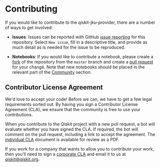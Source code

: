 # Contributing

If you would like to contribute to the qiskit-jku-provider, there are a number of ways to 
get involved:

* **Issues**: Issues can be reported with GitHub [issue
  reporting](https://github.com/Qiskit/qiskit-jku-provider/issues) for this repository. 
  Select `New issue`, fill in a descriptive title, and provide as much detail 
  as is needed for the issue to be reproduced.

* **Notebooks**: If you would like to contribute a notebook, please 
  create a [fork](https://help.github.com/articles/fork-a-repo/) of the repository 
  from the `master` branch and create a 
  [pull request](https://help.github.com/articles/about-pull-requests) for your change.
  Note that new notebooks should be placed in the relevant part of the 
  [Community](./community/) section.

## Contributor License Agreement

We'd love to accept your code! Before we can, we have to get a few legal
requirements sorted out. By having you sign a Contributor License Agreement (CLA), we
ensure that the community is free to use your contributions.

When you contribute to the Qiskit project with a new pull request, a bot will
evaluate whether you have signed the CLA. If required, the bot will comment on
the pull request,  including a link to accept the agreement. The
[individual CLA](https://qiskit.org/license/qiskit-cla.pdf) document is
available for review as a PDF.

If you work for a company that wants to allow you to contribute your work,
then you'll need to sign a [corporate CLA](https://qiskit.org/license/qiskit-corporate-cla.pdf)
and email it to us at qiskit@qiskit.org.
